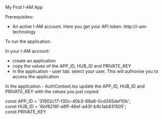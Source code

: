 My First I-AM App

Prerequisites:
- An active I-AM account. Here you get your API token. http://i-am-technology

To run the application. 

In your I-AM account:
- create an application
- copy the values of the APP_ID, HUB_ID and PRIVATE_KEY 
- in the application - user tab: select your user. This will authorise you to access the application

In the application - AuthContext.tsx update the APP_ID, HUB_ID and PRIVATE_KEY with the values you just copied

const APP_ID = '31902c17-f30c-40b3-88a8-0cd345def10b';      
const HUB_ID = '6bf8216f-a8ff-46ef-a43f-b9c1ab831505';    
const PRIVATE_KEY 


  